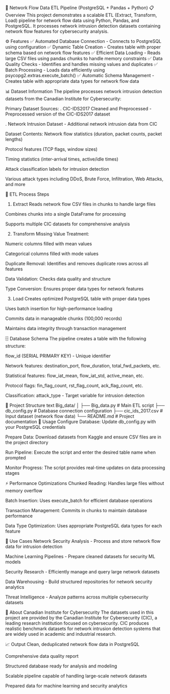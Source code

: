 🧠 Network Flow Data ETL Pipeline (PostgreSQL + Pandas + Python)
📋 Overview
This project demonstrates a scalable ETL (Extract, Transform, Load) pipeline for network flow data using Python, Pandas, and PostgreSQL. It processes network intrusion detection datasets containing network flow features for cybersecurity analysis.

⚙️ Features
✅ Automated Database Connection - Connects to PostgreSQL using configuration
✅ Dynamic Table Creation - Creates table with proper schema based on network flow features
✅ Efficient Data Loading - Reads large CSV files using pandas chunks to handle memory constraints
✅ Data Quality Checks - Identifies and handles missing values and duplicates
✅ Batch Processing - Loads data efficiently using psycopg2.extras.execute_batch()
✅ Automatic Schema Management - Creates table with appropriate data types for network flow data

📊 Dataset Information
The pipeline processes network intrusion detection datasets from the Canadian Institute for Cybersecurity:

Primary Dataset Sources:
. CIC-IDS2017 Cleaned and Preprocessed - Preprocessed version of the CIC-IDS2017 dataset

. Network Intrusion Dataset - Additional network intrusion data from CIC

Dataset Contents:
Network flow statistics (duration, packet counts, packet lengths)

Protocol features (TCP flags, window sizes)

Timing statistics (inter-arrival times, active/idle times)

Attack classification labels for intrusion detection

Various attack types including DDoS, Brute Force, Infiltration, Web Attacks, and more

🔄 ETL Process Steps
1. Extract
Reads network flow CSV files in chunks to handle large files

Combines chunks into a single DataFrame for processing

Supports multiple CIC datasets for comprehensive analysis

2. Transform
Missing Value Treatment:

Numeric columns filled with mean values

Categorical columns filled with mode values

Duplicate Removal: Identifies and removes duplicate rows across all features

Data Validation: Checks data quality and structure

Type Conversion: Ensures proper data types for network features

3. Load
Creates optimized PostgreSQL table with proper data types

Uses batch insertion for high-performance loading

Commits data in manageable chunks (100,000 records)

Maintains data integrity through transaction management

🗄️ Database Schema
The pipeline creates a table with the following structure:

flow_id (SERIAL PRIMARY KEY) - Unique identifier

Network features: destination_port, flow_duration, total_fwd_packets, etc.

Statistical features: flow_iat_mean, flow_iat_std, active_mean, etc.

Protocol flags: fin_flag_count, rst_flag_count, ack_flag_count, etc.

Classification: attack_type - Target variable for intrusion detection

📁 Project Structure
text
Big_data/
│
├── Big_data.py              # Main ETL script
├── db_config.py             # Database connection configuration
├── cic_ids_2017.csv         # Input dataset (network flow data)
└── README.md                # Project documentation
🚀 Usage
Configure Database: Update db_config.py with your PostgreSQL credentials

Prepare Data: Download datasets from Kaggle and ensure CSV files are in the project directory

Run Pipeline: Execute the script and enter the desired table name when prompted

Monitor Progress: The script provides real-time updates on data processing stages

⚡ Performance Optimizations
Chunked Reading: Handles large files without memory overflow

Batch Insertion: Uses execute_batch for efficient database operations

Transaction Management: Commits in chunks to maintain database performance

Data Type Optimization: Uses appropriate PostgreSQL data types for each feature

🎯 Use Cases
Network Security Analysis - Process and store network flow data for intrusion detection

Machine Learning Pipelines - Prepare cleaned datasets for security ML models

Security Research - Efficiently manage and query large network datasets

Data Warehousing - Build structured repositories for network security analytics

Threat Intelligence - Analyze patterns across multiple cybersecurity datasets

🔬 About Canadian Institute for Cybersecurity
The datasets used in this project are provided by the Canadian Institute for Cybersecurity (CIC), a leading research institution focused on cybersecurity. CIC produces realistic benchmark datasets for network intrusion detection systems that are widely used in academic and industrial research.

📈 Output
Clean, deduplicated network flow data in PostgreSQL

Comprehensive data quality report

Structured database ready for analysis and modeling

Scalable pipeline capable of handling large-scale network datasets

Prepared data for machine learning and security analytics

